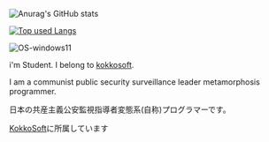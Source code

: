![Anurag's GitHub stats](https://github-readme-stats.vercel.app/api?username=hatane-rgb&show_icons=true&theme=radical)

[![Top used Langs](https://github-readme-stats.vercel.app/api/top-langs/?username=hatane-rgb&layout=compact&theme=tokyonight)](https://github.com/hatane-rgb/)

![OS-windows11](https://img.shields.io/badge/OS-windows11-White)

i'm Student.
I belong to [kokkosoft](https://kokkosoft.pages.dev).

I am a communist public security surveillance leader metamorphosis programmer.

日本の共産主義公安監視指導者変態系(自称)プログラマーです。

[KokkoSoft](https://kokkosoft.pages.dev)に所属しています
